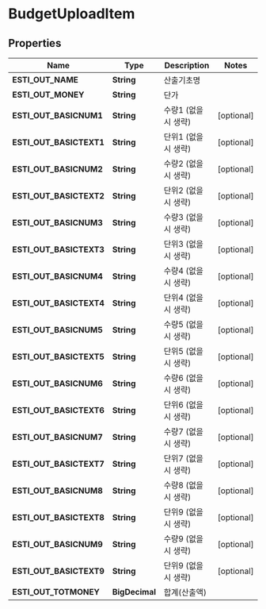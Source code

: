 

# BudgetUploadItem


## Properties

Name | Type | Description | Notes
------------ | ------------- | ------------- | -------------
**ESTI_OUT_NAME** | **String** | 산출기초명 | 
**ESTI_OUT_MONEY** | **String** | 단가 | 
**ESTI_OUT_BASICNUM1** | **String** | 수량1 (없을시 생략) |  [optional]
**ESTI_OUT_BASICTEXT1** | **String** | 단위1 (없을시 생략) |  [optional]
**ESTI_OUT_BASICNUM2** | **String** | 수량2 (없을시 생략) |  [optional]
**ESTI_OUT_BASICTEXT2** | **String** | 단위2 (없을시 생략) |  [optional]
**ESTI_OUT_BASICNUM3** | **String** | 수량3 (없을시 생략) |  [optional]
**ESTI_OUT_BASICTEXT3** | **String** | 단위3 (없을시 생략) |  [optional]
**ESTI_OUT_BASICNUM4** | **String** | 수량4 (없을시 생략) |  [optional]
**ESTI_OUT_BASICTEXT4** | **String** | 단위4 (없을시 생략) |  [optional]
**ESTI_OUT_BASICNUM5** | **String** | 수량5 (없을시 생략) |  [optional]
**ESTI_OUT_BASICTEXT5** | **String** | 단위5 (없을시 생략) |  [optional]
**ESTI_OUT_BASICNUM6** | **String** | 수량6 (없을시 생략) |  [optional]
**ESTI_OUT_BASICTEXT6** | **String** | 단위6 (없을시 생략) |  [optional]
**ESTI_OUT_BASICNUM7** | **String** | 수량7 (없을시 생략) |  [optional]
**ESTI_OUT_BASICTEXT7** | **String** | 단위7 (없을시 생략) |  [optional]
**ESTI_OUT_BASICNUM8** | **String** | 수량8 (없을시 생략) |  [optional]
**ESTI_OUT_BASICTEXT8** | **String** | 단위9 (없을시 생략) |  [optional]
**ESTI_OUT_BASICNUM9** | **String** | 수량9 (없을시 생략) |  [optional]
**ESTI_OUT_BASICTEXT9** | **String** | 단위9 (없을시 생략) |  [optional]
**ESTI_OUT_TOTMONEY** | **BigDecimal** | 합계(산출액) | 




